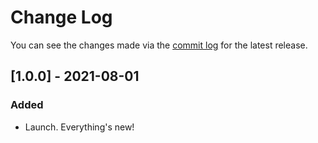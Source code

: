 # Change Log

You can see the changes made via the [commit log](https://github.com/themehybrid/hybrid-theme/commits/master) for the latest release.

## [1.0.0] - 2021-08-01

### Added

- Launch.  Everything's new!
